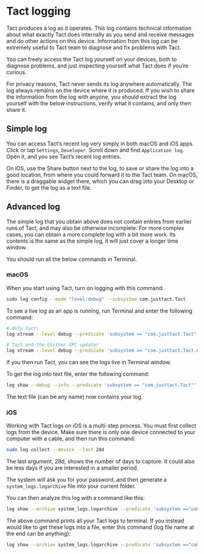 # Tact logging

Tact produces a log as it operates. This log contains technical information about what exactly Tact does internally as you send and receive messages and do other actions on this device. Information from this log can be extremely useful to Tact team to diagnose and fix problems with Tact.

You can freely access the Tact log yourself on your devices, both to diagnose problems, and just inspecting yourself what Tact does if you’re curious.

For privacy reasons, Tact never sends its log anywhere automatically. The log always remains on the device where it is produced. If you wish to share the information from the log with anyone, you should extract the log yourself with the below instructions, verify what it contains, and only then share it.

## Simple log

You can access Tact’s recent log very simply in both macOS and iOS apps. Click or tap `Settings`, `Developer`. Scroll down and find `Application log`. Open it, and you see Tact’s recent log entries.

On iOS, use the Share button next to the log, to save or share the log into a good location, from where you could forward it to the Tact team. On macOS, there is a draggable widget there, which you can drag into your Desktop or Finder, to get the log as a text file.

## Advanced log

The simple log that you obtain above does not contain entries from earlier runs of Tact, and may also be otherwise incomplete. For more complex cases, you can obtain a more complete log with a bit more work. Its contents is the same as the simple log, it will just cover a longer time window.

You should run all the below commands in Terminal.

### macOS

When you start using Tact, turn on logging with this command:

```bash
sudo log config --mode "level:debug" --subsystem com.justtact.Tact
```

To see a live log as an app is running, run Terminal and enter the following command:

```bash
# Only Tact:
log stream --level debug --predicate 'subsystem == "com.justtact.Tact"' --style compact

# Tact and the Glitter XPC updater
log stream --level debug --predicate 'subsystem == "com.justtact.Tact.GlitterXPC" or subsystem == "com.justtact.Tact"' --style compact
```

If you then run Tact, you can see the logs live in Terminal window.

To get the log into text file, enter the following command:

```bash
log show --debug --info --predicate 'subsystem == "com.justtact.Tact"' > log.txt
```

The text file (can be any name) now contains your log.

### iOS

Working with Tact logs on iOS is a multi-step process. You must first collect logs from the device. Make sure there is only one device connected to your computer with a cable, and then run this command:

```bash
sudo log collect --device --last 28d
```

The last argument, 28d, shows the number of days to capture. It could also be less days if you are interested in a smaller period.

The system will ask you for your password, and then generate a `system_logs.logarchive` file into your current folder.

You can then analyze this log with a command like this:

```bash
log show --archive system_logs.logarchive --predicate 'subsystem =="com.justtact.Tact"' --debug --info --style compact
```

The above command prints all your Tact logs to terminal. If you instead would like to get these logs into a file, enter this command (log file name at the end can be anything):

```bash
log show --archive system_logs.logarchive --predicate 'subsystem =="com.justtact.Tact"' --debug --info --style compact > log.txt
```
